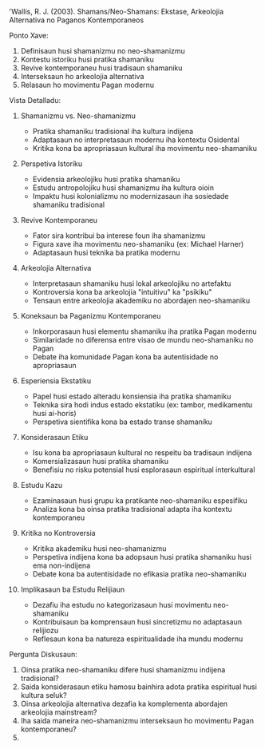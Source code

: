 'Wallis, R. J. (2003). Shamans/Neo-Shamans: Ekstase, Arkeolojia Alternativa no Paganos Kontemporaneos

Ponto Xave:
1. Definisaun husi shamanizmu no neo-shamanizmu
2. Kontestu istoriku husi pratika shamaniku
3. Revive kontemporaneu husi tradisaun shamaniku
4. Interseksaun ho arkeolojia alternativa
5. Relasaun ho movimentu Pagan modernu

Vista Detalladu:
1. Shamanizmu vs. Neo-shamanizmu
   - Pratika shamaniku tradisional iha kultura indijena
   - Adaptasaun no interpretasaun modernu iha kontextu Osidental
   - Kritika kona ba apropriasaun kultural iha movimentu neo-shamaniku

2. Perspetiva Istoriku
   - Evidensia arkeolojiku husi pratika shamaniku
   - Estudu antropolojiku husi shamanizmu iha kultura oioin
   - Impaktu husi kolonializmu no modernizasaun iha sosiedade shamaniku tradisional

3. Revive Kontemporaneu
   - Fator sira kontribui ba interese foun iha shamanizmu
   - Figura xave iha movimentu neo-shamaniku (ex: Michael Harner)
   - Adaptasaun husi teknika ba pratika modernu

4. Arkeolojia Alternativa
   - Interpretasaun shamaniku husi lokal arkeolojiku no artefaktu
   - Kontroversia kona ba arkeolojia "intuitivu" ka "psikiku"
   - Tensaun entre arkeolojia akademiku no abordajen neo-shamaniku

5. Koneksaun ba Paganizmu Kontemporaneu
   - Inkorporasaun husi elementu shamaniku iha pratika Pagan modernu
   - Similaridade no diferensa entre visao de mundu neo-shamaniku no Pagan
   - Debate iha komunidade Pagan kona ba autentisidade no apropriasaun

6. Esperiensia Ekstatiku
   - Papel husi estado alteradu konsiensia iha pratika shamaniku
   - Teknika sira hodi indus estado ekstatiku (ex: tambor, medikamentu husi ai-horis)
   - Perspetiva sientifika kona ba estado transe shamaniku

7. Konsiderasaun Etiku
   - Isu kona ba apropriasaun kultural no respeitu ba tradisaun indijena
   - Komersializasaun husi pratika shamaniku
   - Benefisiu no risku potensial husi esplorasaun espiritual interkultural

8. Estudu Kazu
   - Ezaminasaun husi grupu ka pratikante neo-shamaniku espesifiku
   - Analiza kona ba oinsa pratika tradisional adapta iha kontextu kontemporaneu

9. Kritika no Kontroversia
   - Kritika akademiku husi neo-shamanizmu
   - Perspetiva indijena kona ba adopsaun husi pratika shamaniku husi ema non-indijena
   - Debate kona ba autentisidade no efikasia pratika neo-shamaniku

10. Implikasaun ba Estudu Relijiaun
    - Dezafiu iha estudu no kategorizasaun husi movimentu neo-shamaniku
    - Kontribuisaun ba komprensaun husi sincretizmu no adaptasaun relijiozu
    - Reflesaun kona ba natureza espiritualidade iha mundu modernu

Pergunta Diskusaun:
1. Oinsa pratika neo-shamaniku difere husi shamanizmu indijena tradisional?
2. Saida konsiderasaun etiku hamosu bainhira adota pratika espiritual husi kultura seluk?
3. Oinsa arkeolojia alternativa dezafia ka komplementa abordajen arkeolojia mainstream?
4. Iha saida maneira neo-shamanizmu interseksaun ho movimentu Pagan kontemporaneu?
5.